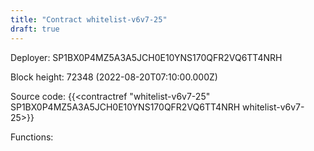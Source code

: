 ```yaml
---
title: "Contract whitelist-v6v7-25"
draft: true
---
```

Deployer: SP1BX0P4MZ5A3A5JCH0E10YNS170QFR2VQ6TT4NRH


 



Block height: 72348 (2022-08-20T07:10:00.000Z)

Source code: {{<contractref "whitelist-v6v7-25" SP1BX0P4MZ5A3A5JCH0E10YNS170QFR2VQ6TT4NRH whitelist-v6v7-25>}}

Functions:


